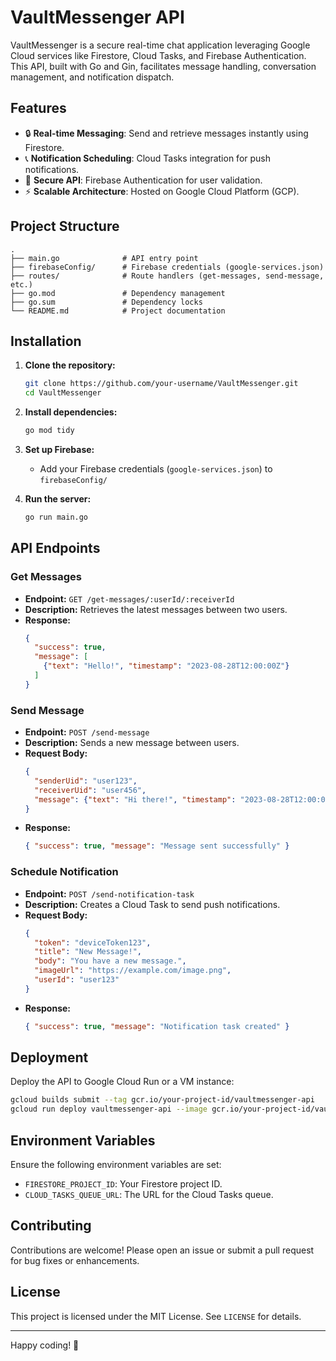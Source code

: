 # VaultMessenger API

VaultMessenger is a secure real-time chat application leveraging Google Cloud services like Firestore, Cloud Tasks, and Firebase Authentication. This API, built with Go and Gin, facilitates message handling, conversation management, and notification dispatch.

## Features

- 🔒 **Real-time Messaging**: Send and retrieve messages instantly using Firestore.
- 📞 **Notification Scheduling**: Cloud Tasks integration for push notifications.
- 📡 **Secure API**: Firebase Authentication for user validation.
- ⚡ **Scalable Architecture**: Hosted on Google Cloud Platform (GCP).

## Project Structure

```
.
├── main.go              # API entry point
├── firebaseConfig/      # Firebase credentials (google-services.json)
├── routes/              # Route handlers (get-messages, send-message, etc.)
├── go.mod               # Dependency management
├── go.sum               # Dependency locks
└── README.md            # Project documentation
```

## Installation

1. **Clone the repository:**
   ```bash
   git clone https://github.com/your-username/VaultMessenger.git
   cd VaultMessenger
   ```
2. **Install dependencies:**
   ```bash
   go mod tidy
   ```
3. **Set up Firebase:**
   - Add your Firebase credentials (`google-services.json`) to `firebaseConfig/`

4. **Run the server:**
   ```bash
   go run main.go
   ```

## API Endpoints

### Get Messages
- **Endpoint:** `GET /get-messages/:userId/:receiverId`
- **Description:** Retrieves the latest messages between two users.
- **Response:**
  ```json
  {
    "success": true,
    "message": [
      {"text": "Hello!", "timestamp": "2023-08-28T12:00:00Z"}
    ]
  }
  ```

### Send Message
- **Endpoint:** `POST /send-message`
- **Description:** Sends a new message between users.
- **Request Body:**
  ```json
  {
    "senderUid": "user123",
    "receiverUid": "user456",
    "message": {"text": "Hi there!", "timestamp": "2023-08-28T12:00:00Z"}
  }
  ```
- **Response:**
  ```json
  { "success": true, "message": "Message sent successfully" }
  ```

### Schedule Notification
- **Endpoint:** `POST /send-notification-task`
- **Description:** Creates a Cloud Task to send push notifications.
- **Request Body:**
  ```json
  {
    "token": "deviceToken123",
    "title": "New Message!",
    "body": "You have a new message.",
    "imageUrl": "https://example.com/image.png",
    "userId": "user123"
  }
  ```
- **Response:**
  ```json
  { "success": true, "message": "Notification task created" }
  ```

## Deployment

Deploy the API to Google Cloud Run or a VM instance:

```bash
gcloud builds submit --tag gcr.io/your-project-id/vaultmessenger-api
gcloud run deploy vaultmessenger-api --image gcr.io/your-project-id/vaultmessenger-api --platform managed
```

## Environment Variables

Ensure the following environment variables are set:

- `FIRESTORE_PROJECT_ID`: Your Firestore project ID.
- `CLOUD_TASKS_QUEUE_URL`: The URL for the Cloud Tasks queue.

## Contributing

Contributions are welcome! Please open an issue or submit a pull request for bug fixes or enhancements.

## License

This project is licensed under the MIT License. See `LICENSE` for details.

---

Happy coding! 💬

